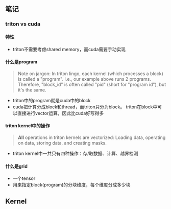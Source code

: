 ## 笔记

### triton vs cuda

#### 特性

+ triton不需要考虑shared memory，而cuda需要手动实现

#### 什么是program

> Note on jargon: In triton lingo, each kernel (which processes a block) is called a "program". I.e., our example above runs 2 programs. Therefore, "block_id" is often called "pid" (short for "program id"), but it's the same.

+ triton中的program就是cuda中的block
+ cuda把计算分成block和thread，而triton只分为block。
  triton在block中可以直接进行vector运算，因此比cuda好写得多

#### triton kernel中的操作

> **All** operations in triton kernels are vectorized: Loading data, operating on data, storing data, and creating masks.

+ triton kernel中一共只有四种操作：存/取数据、计算、越界检测

#### 什么是grid

+ 一个tensor
+ 用来指定block(program)的分块维度，每个维度分成多少块





## Kernel

